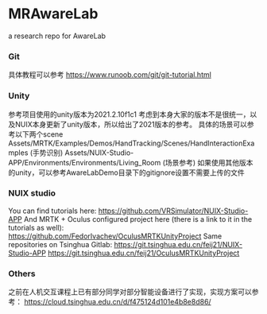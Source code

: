 # MRAwareLab
a research repo for AwareLab

### Git
具体教程可以参考 
https://www.runoob.com/git/git-tutorial.html

### Unity
参考项目使用的unity版本为2021.2.10f1c1
考虑到本身大家的版本不是很统一，以及NUIX本身更新了unity版本，所以给出了2021版本的参考。
具体的场景可以参考以下两个scene
Assets/MRTK/Examples/Demos/HandTracking/Scenes/HandInteractionExamples  (手势识别)
Assets/NUIX-Studio-APP/Environments/Environments/Living_Room            (场景参考)
如果使用其他版本的unity，可以参考AwareLabDemo目录下的gitignore设置不需要上传的文件

### NUIX studio
You can find tutorials here: https://github.com/VRSimulator/NUIX-Studio-APP
And MRTK + Oculus configured project here (there is a link to it in the tutorials as well): https://github.com/FedorIvachev/OculusMRTKUnityProject
Same repositories on Tsinghua Gitlab:
https://git.tsinghua.edu.cn/feij21/NUIX-Studio-APP
https://git.tsinghua.edu.cn/feij21/OculusMRTKUnityProject

### Others
之前在人机交互课程上已有部分同学对部分智能设备进行了实现，实现方案可以参考：
https://cloud.tsinghua.edu.cn/d/f475124d101e4b8e8d86/

